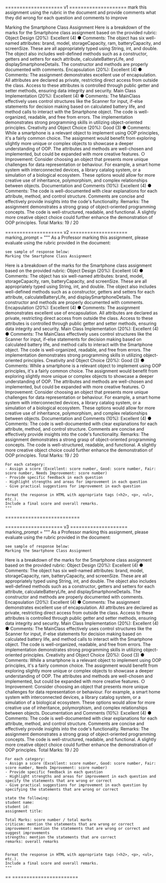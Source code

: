 ==================== v1 ====================
mark this assignment using the rubric in the document and provide comments what they did wrong for each question and comments to improve

Marking the Smartphone Class Assignment
Here is a breakdown of the marks for the Smartphone class assignment based on the provided rubric:
Object Design (20%): Excellent (4)
●
Comments: The object has six well-named attributes: brand, model, storageCapacity, ram, batteryCapacity, and screenSize. These are all appropriately typed using String, int, and double. The object also includes well-defined methods such as a constructor, getters and setters for each attribute, calculateBatteryLife, and displaySmartphoneDetails. The constructor and methods are properly documented with comments.
Encapsulation (20%): Excellent (4)
●
Comments: The assignment demonstrates excellent use of encapsulation. All attributes are declared as private, restricting direct access from outside the class. Access to these attributes is controlled through public getter and setter methods, ensuring data integrity and security.
Main Class Implementation (20%): Excellent (4)
●
Comments: The MainClass effectively uses control structures like the Scanner for input, if-else statements for decision making based on calculated battery life, and method calls to interact with the Smartphone object. The code is well-organized, readable, and free from errors. The implementation demonstrates strong programming skills in utilizing object-oriented principles.
Creativity and Object Choice (20%): Good (3)
●
Comments: While a smartphone is a relevant object to implement using OOP principles, it's a fairly common choice. The assignment would benefit from exploring slightly more unique or complex objects to showcase a deeper understanding of OOP. The attributes and methods are well-chosen and implemented, but could be expanded with more creative features.
○
Improvement: Consider choosing an object that presents more unique challenges for data representation or behaviour. For example, a smart home system with interconnected devices, a library catalog system, or a simulation of a biological ecosystem. These options would allow for more creative use of inheritance, polymorphism, and complex relationships between objects.
Documentation and Comments (10%): Excellent (4)
●
Comments: The code is well-documented with clear explanations for each attribute, method, and control structure. Comments are concise and effectively provide insights into the code's functionality.
Remarks: The assignment demonstrates a strong grasp of object-oriented programming concepts. The code is well-structured, readable, and functional. A slightly more creative object choice could further enhance the demonstration of OOP principles.
Total Marks: 19 / 20







==================== v2 ====================
marking_prompt = """
    As a Professor marking this assignment, please evaluate using the rubric provided in the document:

    see sample of response below:
    Marking the Smartphone Class Assignment
Here is a breakdown of the marks for the Smartphone class assignment based on the provided rubric:
Object Design (20%): Excellent (4)
●
Comments: The object has six well-named attributes: brand, model, storageCapacity, ram, batteryCapacity, and screenSize. These are all appropriately typed using String, int, and double. The object also includes well-defined methods such as a constructor, getters and setters for each attribute, calculateBatteryLife, and displaySmartphoneDetails. The constructor and methods are properly documented with comments.
Encapsulation (20%): Excellent (4)
●
Comments: The assignment demonstrates excellent use of encapsulation. All attributes are declared as private, restricting direct access from outside the class. Access to these attributes is controlled through public getter and setter methods, ensuring data integrity and security.
Main Class Implementation (20%): Excellent (4)
●
Comments: The MainClass effectively uses control structures like the Scanner for input, if-else statements for decision making based on calculated battery life, and method calls to interact with the Smartphone object. The code is well-organized, readable, and free from errors. The implementation demonstrates strong programming skills in utilizing object-oriented principles.
Creativity and Object Choice (20%): Good (3)
●
Comments: While a smartphone is a relevant object to implement using OOP principles, it's a fairly common choice. The assignment would benefit from exploring slightly more unique or complex objects to showcase a deeper understanding of OOP. The attributes and methods are well-chosen and implemented, but could be expanded with more creative features.
○
Improvement: Consider choosing an object that presents more unique challenges for data representation or behaviour. For example, a smart home system with interconnected devices, a library catalog system, or a simulation of a biological ecosystem. These options would allow for more creative use of inheritance, polymorphism, and complex relationships between objects.
Documentation and Comments (10%): Excellent (4)
●
Comments: The code is well-documented with clear explanations for each attribute, method, and control structure. Comments are concise and effectively provide insights into the code's functionality.
Remarks: The assignment demonstrates a strong grasp of object-oriented programming concepts. The code is well-structured, readable, and functional. A slightly more creative object choice could further enhance the demonstration of OOP principles.
Total Marks: 19 / 20



    For each category:
    - Assign a score (Excellent: score number, Good: score number, Fair: score number, Needs Improvement: score number)
    - Provide specific feedback in each question
    - Highlight strengths and areas for improvement in each question
    - Give practical suggestions for improvement in each question

    Format the response in HTML with appropriate tags (<h2>, <p>, <ul>, etc.).
    Include a final score and overall remarks.
    """
==========================


==================== v3 ====================
marking_prompt = """
    As a Professor marking this assignment, please evaluate using the rubric provided in the document:

    see sample of response below:
    Marking the Smartphone Class Assignment
Here is a breakdown of the marks for the Smartphone class assignment based on the provided rubric:
Object Design (20%): Excellent (4)
●
Comments: The object has six well-named attributes: brand, model, storageCapacity, ram, batteryCapacity, and screenSize. These are all appropriately typed using String, int, and double. The object also includes well-defined methods such as a constructor, getters and setters for each attribute, calculateBatteryLife, and displaySmartphoneDetails. The constructor and methods are properly documented with comments.
Encapsulation (20%): Excellent (4)
●
Comments: The assignment demonstrates excellent use of encapsulation. All attributes are declared as private, restricting direct access from outside the class. Access to these attributes is controlled through public getter and setter methods, ensuring data integrity and security.
Main Class Implementation (20%): Excellent (4)
●
Comments: The MainClass effectively uses control structures like the Scanner for input, if-else statements for decision making based on calculated battery life, and method calls to interact with the Smartphone object. The code is well-organized, readable, and free from errors. The implementation demonstrates strong programming skills in utilizing object-oriented principles.
Creativity and Object Choice (20%): Good (3)
●
Comments: While a smartphone is a relevant object to implement using OOP principles, it's a fairly common choice. The assignment would benefit from exploring slightly more unique or complex objects to showcase a deeper understanding of OOP. The attributes and methods are well-chosen and implemented, but could be expanded with more creative features.
○
Improvement: Consider choosing an object that presents more unique challenges for data representation or behaviour. For example, a smart home system with interconnected devices, a library catalog system, or a simulation of a biological ecosystem. These options would allow for more creative use of inheritance, polymorphism, and complex relationships between objects.
Documentation and Comments (10%): Excellent (4)
●
Comments: The code is well-documented with clear explanations for each attribute, method, and control structure. Comments are concise and effectively provide insights into the code's functionality.
Remarks: The assignment demonstrates a strong grasp of object-oriented programming concepts. The code is well-structured, readable, and functional. A slightly more creative object choice could further enhance the demonstration of OOP principles.
Total Marks: 19 / 20



    For each category:
    - Assign a score (Excellent: score number, Good: score number, Fair: score number, Needs Improvement: score number)
    - Provide specific feedback in each question
    - Highlight strengths and areas for improvement in each question and specify the statements that are wrong or correct
    - Give practical suggestions for improvement in each question by specifying the statements that are wrong or correct

    state the following:
    student name:
    student id:
    assignment title:

    Total Marks: score number / total marks
    criticsm: mention the statements that are wrong or correct
    improvement: mention the statements that are wrong or correct and suggest improvements
    strengths: mention the statements that are correct
    remarks: overall remarks

    
    Format the response in HTML with appropriate tags (<h2>, <p>, <ul>, etc.).
    Include a final score and overall remarks.
    """

==  =======================
